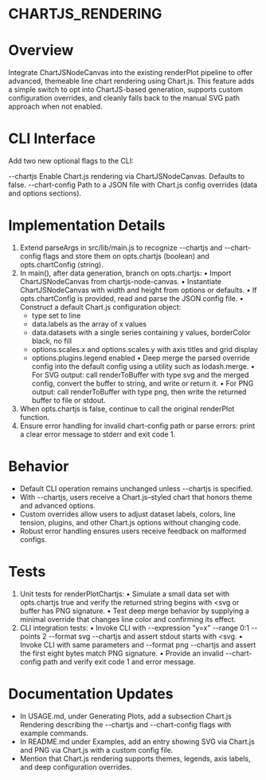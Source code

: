 # CHARTJS_RENDERING

# Overview
Integrate ChartJSNodeCanvas into the existing renderPlot pipeline to offer advanced, themeable line chart rendering using Chart.js. This feature adds a simple switch to opt into ChartJS-based generation, supports custom configuration overrides, and cleanly falls back to the manual SVG path approach when not enabled.

# CLI Interface
Add two new optional flags to the CLI:

--chartjs          Enable Chart.js rendering via ChartJSNodeCanvas. Defaults to false.
--chart-config     Path to a JSON file with Chart.js config overrides (data and options sections).

# Implementation Details
1. Extend parseArgs in src/lib/main.js to recognize --chartjs and --chart-config flags and store them on opts.chartjs (boolean) and opts.chartConfig (string).
2. In main(), after data generation, branch on opts.chartjs:
   • Import ChartJSNodeCanvas from chartjs-node-canvas.
   • Instantiate ChartJSNodeCanvas with width and height from options or defaults.
   • If opts.chartConfig is provided, read and parse the JSON config file.
   • Construct a default Chart.js configuration object:
     - type set to line
     - data.labels as the array of x values
     - data.datasets with a single series containing y values, borderColor black, no fill
     - options.scales.x and options.scales.y with axis titles and grid display
     - options.plugins.legend enabled
   • Deep merge the parsed override config into the default config using a utility such as lodash.merge.
   • For SVG output: call renderToBuffer with type svg and the merged config, convert the buffer to string, and write or return it.
   • For PNG output: call renderToBuffer with type png, then write the returned buffer to file or stdout.
3. When opts.chartjs is false, continue to call the original renderPlot function.
4. Ensure error handling for invalid chart-config path or parse errors: print a clear error message to stderr and exit code 1.

# Behavior
- Default CLI operation remains unchanged unless --chartjs is specified.
- With --chartjs, users receive a Chart.js–styled chart that honors theme and advanced options.
- Custom overrides allow users to adjust dataset labels, colors, line tension, plugins, and other Chart.js options without changing code.
- Robust error handling ensures users receive feedback on malformed configs.

# Tests
1. Unit tests for renderPlotChartjs:
   • Simulate a small data set with opts.chartjs true and verify the returned string begins with <svg or buffer has PNG signature.
   • Test deep merge behavior by supplying a minimal override that changes line color and confirming its effect.
2. CLI integration tests:
   • Invoke CLI with --expression "y=x" --range 0:1 --points 2 --format svg --chartjs and assert stdout starts with <svg.
   • Invoke CLI with same parameters and --format png --chartjs and assert the first eight bytes match PNG signature.
   • Provide an invalid --chart-config path and verify exit code 1 and error message.

# Documentation Updates
- In USAGE.md, under Generating Plots, add a subsection Chart.js Rendering describing the --chartjs and --chart-config flags with example commands.
- In README.md under Examples, add an entry showing SVG via Chart.js and PNG via Chart.js with a custom config file.
- Mention that Chart.js rendering supports themes, legends, axis labels, and deep configuration overrides.